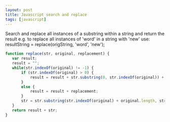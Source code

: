 ```yaml
---
layout: post
title: Javascript search and replace
tags: [javascript]
---
```


Search and replace all instances of a substring within a string and return the result e.g. to replace all instances of 'word' in a string with 'new' use: resultString = replace(origString, 'word', 'new');

```javascript
function replace(str, original, replacement) {
   var result;
   result = "";
   while(str.indexOf(original) != -1) {
       if (str.indexOf(original) > 0) {
           result = result + str.substring(0, str.indexOf(original)) + replacement;
       }
       else {
           result = result + replacement;
       }
       str = str.substring(str.indexOf(original) + original.length, str.length);
   }
   return result + str;
}
```
